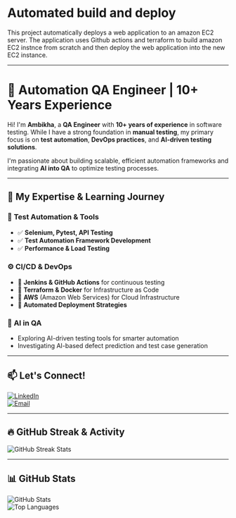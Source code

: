 # **Automated build and deploy**

This project automatically deploys a web application to an amazon EC2 server. The application uses Github actions and terraform to build amazon EC2 instnce from scratch and then deploy the web application into the new EC2 instance.

---

# 🚀 **Automation QA Engineer | 10+ Years Experience**  

Hi! I'm **Ambikha**, a **QA Engineer** with **10+ years of experience** in software testing. While I have a strong foundation in **manual testing**, my primary focus is on **test automation**, **DevOps practices**, and **AI-driven testing solutions**.  

I'm passionate about building scalable, efficient automation frameworks and integrating **AI into QA** to optimize testing processes.  

---

## 🔧 **My Expertise & Learning Journey**  

### 🚀 **Test Automation & Tools**  
- ✅ **Selenium, Pytest, API Testing**  
- ✅ **Test Automation Framework Development**  
- ✅ **Performance & Load Testing**  

### ⚙️ **CI/CD & DevOps**  
- 🔹 **Jenkins & GitHub Actions** for continuous testing  
- 🔹 **Terraform & Docker** for Infrastructure as Code
- 🔹 **AWS** (Amazon Web Services) for Cloud Infrastructure 
- 🔹 **Automated Deployment Strategies**  

### 🤖 **AI in QA**  
- Exploring AI-driven testing tools for smarter automation  
- Investigating AI-based defect prediction and test case generation  

---

## 📫 **Let's Connect!**  
[![LinkedIn](https://img.shields.io/badge/LinkedIn-Connect-blue?style=for-the-badge&logo=linkedin)](https://linkedin.com/in/ambikha-gowrishankar-1a87932a)  
[![Email](https://img.shields.io/badge/Email-Contact%20Me-red?style=for-the-badge&logo=gmail)](mailto:ambikha.gowrishankar@gmail.com)

---

## 🔥 **GitHub Streak & Activity**  
<img src="https://github-readme-streak-stats.herokuapp.com/?user=AG-85&theme=tokyonight" alt="GitHub Streak Stats" />  

---

## 📊 **GitHub Stats**  
![GitHub Stats](https://github-readme-stats.vercel.app/api?username=AG-85&show_icons=true&theme=radical)  
![Top Languages](https://github-readme-stats.vercel.app/api/top-langs/?username=AG-85&layout=compact&theme=radical)  
